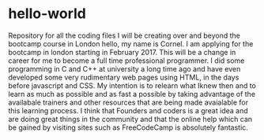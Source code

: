 # hello-world
Repository for all the coding files I will be creating over and beyond the bootcamp course in London
hello, my name is Cornel.  I am applying for the bootcamp in london starting in February 2017.  This will be a change in career for me to become a full time professional programmer. I did some programming in C and C++ at university a long time ago and have even developed some very rudimentary web pages using HTML, in the days before javascript and CSS.  My intention is to relearn what Iknew then and to learn as much as possible and as fast a possible by taking advantage of the availabale trainers and other resources that are being made avaialable for this learning process.  I think that Founders and coders is a great idea and are doing great things in the community and that the online help which can be gained by visiting sites such as FreeCodeCamp is absolutely fantastic.
